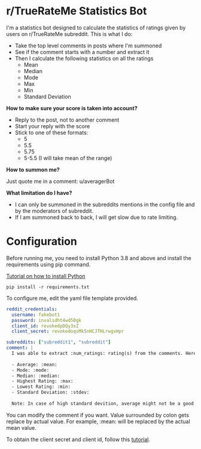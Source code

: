# r/TrueRateMe Statistics Bot

I'm a statistics bot designed to calculate the statistics of ratings given by users on r/TrueRateMe subreddit. This is what I do:

- Take the top level comments in posts where I'm summoned
- See if the comment starts with a number and extract it
- Then I calculate the following statistics on all the ratings
  - Mean
  - Median
  - Mode
  - Max
  - Min
  - Standard Deviation

**How to make sure your score is taken into account?**

- Reply to the post, not to another comment 
- Start your reply with the score 
- Stick to one of these formats:
  - 5 
  - 5.5 
  - 5.75 
  - 5-5.5 (I will take mean of the range)

**How to summon me?**

Just quote me in a comment: u/averagerBot

**What limitation do I have?**

- I can only be summoned in the subreddits mentions in the config file and by the moderators of subreddit.
- If I am summoned back to back, I will get slow due to rate limiting. 

# Configuration 

Before running me, you need to install Python 3.8 and above and install the requirements using pip command.

[Tutorial on how to install Python](https://www.reddit.com/r/RequestABot/comments/cyll80/a_comprehensive_guide_to_running_your_reddit_bot/)
```commandline
pip install -r requirements.txt
```

To configure me, edit the yaml file template provided. 

```yaml
reddit_credentials:
  username: fakebot1
  password: invalidht4wd50gk
  client_id: revokedpDQy3xZ
  client_secret: revokedoqsMk5nHCJTHLrwgvHpr

subreddits: ["subreddit1", "subreddit"]
comment: |
  I was able to extract :num_ratings: rating(s) from the comments. Here are the statistics for this submission at the moment.
  
  - Average: :mean:
  - Mode: :mode:
  - Median: :median:
  - Highest Rating: :max:
  - Lowest Rating: :min:
  - Standard Deviation: :stdev:
  
  Note: In case of high standard devition, average might not be a good assement of rating. In that case, median and mode will be more reliable.
```

You can modify the comment if you want. Value surrounded by colon gets replace by actual value. For example, :mean: will be replaced by the actual mean value. 

To obtain the client secret and client id, follow this [tutorial](https://redditclient.readthedocs.io/en/latest/oauth/). 